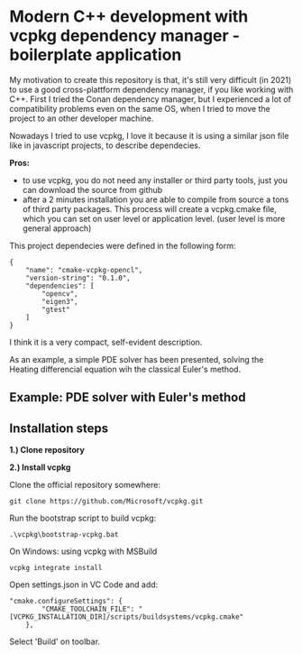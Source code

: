 # Modern C++ development with vcpkg dependency manager - boilerplate application

My motivation to create this repository is that, it's still very difficult (in 2021) to use a good cross-plattform dependency manager, if you like working with C++.
First I tried the Conan dependency manager, but I experienced a lot of compatibility problems even on the same OS, when I tried to move the project to an other developer machine.

Nowadays I tried to use vcpkg, I love it because it is using a similar json file like in javascript projects, to describe dependecies. 

**Pros:**

- to use vcpkg, you do not need any installer or third party tools, just you can download the source from github
- after a 2 minutes installation you are able to compile from source a tons of third party packages. This process will create a vcpkg.cmake file, which you can set on user level or application level. (user level is more general approach)

This project dependecies were defined in the following form:
```
{
    "name": "cmake-vcpkg-opencl",
    "version-string": "0.1.0",
    "dependencies": [
        "opencv",
        "eigen3",
        "gtest"
    ]
}
```
I think it is a very compact, self-evident description.

As an example, a simple PDE solver has been presented, solving the Heating differencial equation wih the classical Euler's method.

## Example: PDE solver with Euler's method

## Installation steps

**1.) Clone repository**

**2.) Install vcpkg**

Clone the official repository somewhere:
```
git clone https://github.com/Microsoft/vcpkg.git
```

Run the bootstrap script to build vcpkg:
```
.\vcpkg\bootstrap-vcpkg.bat
```

On Windows: using vcpkg with MSBuild
```
vcpkg integrate install
```

Open settings.json in VC Code and add:

```
"cmake.configureSettings": {
        "CMAKE_TOOLCHAIN_FILE": "[VCPKG_INSTALLATION_DIR]/scripts/buildsystems/vcpkg.cmake"
    },
```

Select 'Build' on toolbar.
